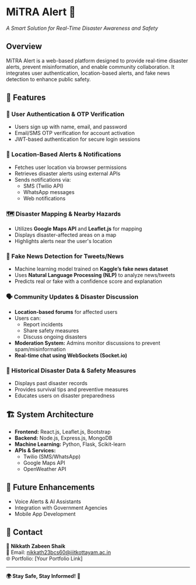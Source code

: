 # MiTRA Alert 🚨  
*A Smart Solution for Real-Time Disaster Awareness and Safety*  

## Overview  
MiTRA Alert is a web-based platform designed to provide real-time disaster alerts, prevent misinformation, and enable community collaboration. It integrates user authentication, location-based alerts, and fake news detection to enhance public safety.  

## 🌟 Features  
### 🔐 User Authentication & OTP Verification  
- Users sign up with name, email, and password  
- Email/SMS OTP verification for account activation  
- JWT-based authentication for secure login sessions  

### 📍 Location-Based Alerts & Notifications  
- Fetches user location via browser permissions  
- Retrieves disaster alerts using external APIs  
- Sends notifications via:  
  - SMS (Twilio API)  
  - WhatsApp messages  
  - Web notifications  

### 🗺 Disaster Mapping & Nearby Hazards  
- Utilizes **Google Maps API** and **Leaflet.js** for mapping  
- Displays disaster-affected areas on a map  
- Highlights alerts near the user's location  

### 📰 Fake News Detection for Tweets/News  
- Machine learning model trained on **Kaggle’s fake news dataset**  
- Uses **Natural Language Processing (NLP)** to analyze news/tweets  
- Predicts real or fake with a confidence score and explanation  

### 🗣 Community Updates & Disaster Discussion  
- **Location-based forums** for affected users  
- Users can:  
  - Report incidents  
  - Share safety measures  
  - Discuss ongoing disasters  
- **Moderation System:** Admins monitor discussions to prevent spam/misinformation  
- **Real-time chat using WebSockets (Socket.io)**  

### 📜 Historical Disaster Data & Safety Measures  
- Displays past disaster records  
- Provides survival tips and preventive measures  
- Educates users on disaster preparedness  

## 🏗 System Architecture  
- **Frontend:** React.js, Leaflet.js, Bootstrap  
- **Backend:** Node.js, Express.js, MongoDB  
- **Machine Learning:** Python, Flask, Scikit-learn  
- **APIs & Services:**  
  - Twilio (SMS/WhatsApp)  
  - Google Maps API  
  - OpenWeather API  

## 🚀 Future Enhancements  
- Voice Alerts & AI Assistants  
- Integration with Government Agencies  
- Mobile App Development  

## 📧 Contact  
👤 **Nikkath Zabeen Shaik**  
📩 Email: [nikkath23bcs60@iiitkottayam.ac.in](mailto:nikkath23bcs60@iiitkottayam.ac.in)  
🌐 Portfolio: [Your Portfolio Link]  

---
**🌍 Stay Safe, Stay Informed!** 🚀  

